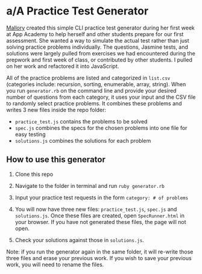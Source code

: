 # a/A Practice Test Generator

[Mallory](https://github.com/mallorybulkley/) created this simple CLI practice test generator during her first week at App Academy to help herself and other students prepare for our first assessment. She wanted a way to simulate the actual test rather than just solving practice problems individually. The questions, Jasmine tests, and solutions were largely pulled from exercises we had encountered during the prepwork and first week of class, or contributed by other students. I pulled on her work and refactored it into JavaScript.


All of the practice problems are listed and categorized in `list.csv` (categories include: recursion, sorting, enumerable, array, string). When you run `generator.rb` on the command line and provide your desired number of questions from each category, it uses your input and the CSV file to randomly select practice problems. It combines these problems and writes 3 new files inside the repo folder:
* `practice_test.js` contains the problems to be solved
* `spec.js` combines the specs for the chosen problems into one file for easy testing
* `solutions.js` combines the solutions for each problem

## How to use this generator

1. Clone this repo

2. Navigate to the folder in terminal and run
`ruby generator.rb`

3. Input your practice test requests in the form `category: # of problems`

4. You will now have three new files: `practice_test.js`, `spec.js` and `solutions.js`. Once these files are created, open `SpecRunner.html` in your browser. If you have not generated these files, the page will not open.

5. Check your solutions against those in `solutions.js`.

Note: if you run the generator again in the same folder, it will re-write those three files and erase your previous work. If you wish to save your previous work, you will need to rename the files.

